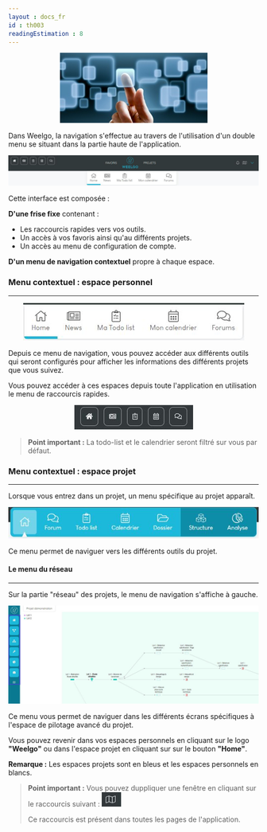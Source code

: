 ```yaml
---
layout : docs_fr
id : th003
readingEstimation : 8
---
```


<p align="center">
<img src="interface.jpg">
</p>

Dans Weelgo, la navigation s'effectue au travers de l'utilisation d'un double menu se situant dans la partie haute de l'application. 

<p align="center">
<img src="doubleMenu.jpg">
</p>

Cette interface est composée : 

**D'une frise fixe** contenant :
* Les raccourcis rapides vers vos outils.
* Un accès à vos favoris ainsi qu'au différents projets. 
* Un accès au menu de configuration de compte. 

**D'un menu de navigation contextuel** propre à chaque espace. 


### Menu contextuel : espace personnel
-----------------

<p align="center">
<img src="menuPeros.jpg">
</p>

Depuis ce menu de navigation, vous pouvez accéder aux différents outils qui seront configurés pour afficher les informations des différents projets que vous suivez. 

Vous pouvez accéder à ces espaces depuis toute l'application en utilisation le menu de raccourcis rapides. 

<p align="center">
<img src="menuPersoRapide.jpg">
</p>


> **Point important :**
> La todo-list et le calendrier seront filtré sur vous par défaut. 
> 

### Menu contextuel : espace projet
-----------------

Lorsque vous entrez dans un projet, un menu spécifique au projet apparaît. 

<p align="center">
<img src="menuProjet.jpg">
</p>

Ce menu permet de naviguer vers les différents outils du projet. 

#### Le menu du réseau
-----------------

Sur la partie "réseau" des projets, le menu de navigation s'affiche à gauche. 


<p align="center">
<img src="menuReseau.jpg">
</p>

Ce menu vous permet de naviguer dans les différents écrans spécifiques à l'espace de pilotage avancé du projet. 

Vous pouvez revenir dans vos espaces personnels en cliquant sur le logo **"Weelgo"** ou dans l'espace projet en cliquant sur sur le bouton **"Home"**.

 **Remarque :** Les espaces projets sont en bleus et les espaces personnels en blancs. 
 

> **Point important :**
> Vous pouvez duppliquer une fenêtre en cliquant sur le raccourcis suivant :  <img src="raccourcisDupplication.jpg">
> 
> Ce raccourcis est présent dans toutes les pages de l'application.
> 

